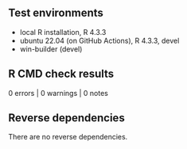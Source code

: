 ## Test environments
* local R installation, R 4.3.3
* ubuntu 22.04 (on GitHub Actions), R 4.3.3, devel
* win-builder (devel)

## R CMD check results

0 errors | 0 warnings | 0 notes

## Reverse dependencies

There are no reverse dependencies.
